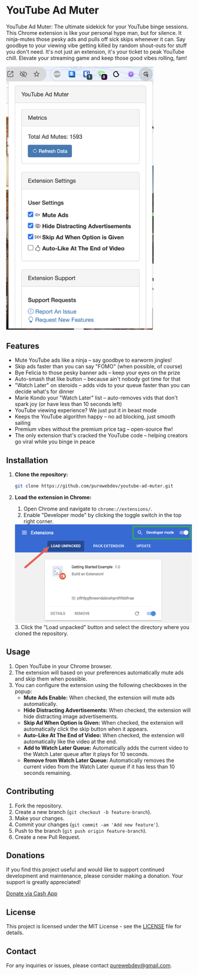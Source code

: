 # YouTube Ad Muter

YouTube Ad Muter: The ultimate sidekick for your YouTube binge sessions. This Chrome extension is like your personal hype man, but for silence. It ninja-mutes those pesky ads and pulls off sick skips whenever it can. Say goodbye to your viewing vibe getting killed by random shout-outs for stuff you don't need. It's not just an extension, it's your ticket to peak YouTube chill. Elevate your streaming game and keep those good vibes rolling, fam!

<img src="images/youtube-ad-mute.png" alt="YouTube Ad Mute Screenshot" width="400px">

## Features

- Mute YouTube ads like a ninja – say goodbye to earworm jingles!
- Skip ads faster than you can say "FOMO" (when possible, of course)
- Bye Felicia to those pesky banner ads – keep your eyes on the prize
- Auto-smash that like button – because ain't nobody got time for that
- "Watch Later" on steroids – adds vids to your queue faster than you can decide what's for dinner
- Marie Kondo your "Watch Later" list – auto-removes vids that don't spark joy (or have less than 10 seconds left)
- YouTube viewing experience? We just put it in beast mode
- Keeps the YouTube algorithm happy – no ad blocking, just smooth sailing
- Premium vibes without the premium price tag – open-source ftw!
- The only extension that's cracked the YouTube code – helping creators go viral while you binge in peace


## Installation

1. **Clone the repository:**
	```sh
	git clone https://github.com/purewebdev/youtube-ad-muter.git
	```

2. **Load the extension in Chrome:**
	1. Open Chrome and navigate to `chrome://extensions/`.
	2. Enable "Developer mode" by clicking the toggle switch in the top right corner.
	<img src="images/load-extensions.png" alt="Enable Developer Mode and Load Unpacked extensions">
	3. Click the "Load unpacked" button and select the directory where you cloned the repository.

## Usage

1. Open YouTube in your Chrome browser.
2. The extension will based on your preferences automatically mute ads and skip them when possible.
3. You can configure the extension using the following checkboxes in the popup:
    - **Mute Ads Enable:** When checked, the extension will mute ads automatically.
    - **Hide Distracting Advertisements:** When checked, the extension will hide distracting image advertisements.
    - **Skip Ad When Option is Given:** When checked, the extension will automatically click the skip button when it appears.
    - **Auto-Like At The End of Video:** When checked, the extension will automatically like the video at the end.
    - **Add to Watch Later Queue:** Automatically adds the current video to the Watch Later queue after it plays for 10 seconds.
    - **Remove from Watch Later Queue:** Automatically removes the current video from the Watch Later queue if it has less than 10 seconds remaining.

## Contributing

1. Fork the repository.
2. Create a new branch (`git checkout -b feature-branch`).
3. Make your changes.
4. Commit your changes (`git commit -am 'Add new feature'`).
5. Push to the branch (`git push origin feature-branch`).
6. Create a new Pull Request.

## Donations

If you find this project useful and would like to support continued development and maintenance, please consider making a donation. Your support is greatly appreciated!

[Donate via Cash App](https://cash.app/$GenesisFont)

## License

This project is licensed under the MIT License - see the [LICENSE](LICENSE) file for details.

## Contact

For any inquiries or issues, please contact [purewebdev@gmail.com](mailto:purewebdev@gmail.com).
